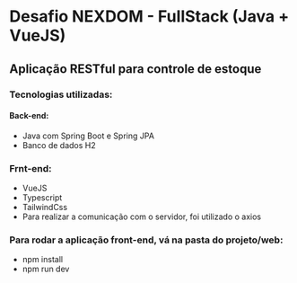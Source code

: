 # Desafio NEXDOM - FullStack (Java + VueJS)
## Aplicação RESTful para controle de estoque

### Tecnologias utilizadas:
#### Back-end:
  - Java com Spring Boot e Spring JPA
  - Banco de dados H2

### Frnt-end:
  - VueJS
  - Typescript
  - TailwindCss
  - Para realizar a comunicação com o servidor, foi utilizado o axios
    
### Para rodar a aplicação front-end, vá na pasta do projeto/web:
  - npm install
  - npm run dev
